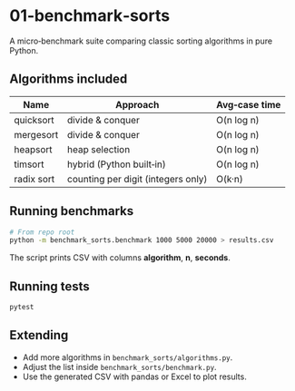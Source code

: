 # 01‑benchmark‑sorts

A micro‑benchmark suite comparing classic sorting algorithms in pure Python.

## Algorithms included

| Name        | Approach              | Avg‑case time |
|-------------|-----------------------|---------------|
| quicksort   | divide & conquer      | O(n log n)    |
| mergesort   | divide & conquer      | O(n log n)    |
| heapsort    | heap selection        | O(n log n)    |
| timsort     | hybrid (Python built‑in) | O(n log n) |
| radix sort  | counting per digit (integers only) | O(k·n) |

## Running benchmarks

```bash
# From repo root
python -m benchmark_sorts.benchmark 1000 5000 20000 > results.csv
```

The script prints CSV with columns **algorithm**, **n**, **seconds**.

## Running tests

```bash
pytest
```

## Extending

* Add more algorithms in `benchmark_sorts/algorithms.py`.
* Adjust the list inside `benchmark_sorts/benchmark.py`.
* Use the generated CSV with pandas or Excel to plot results.
